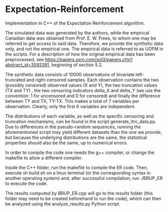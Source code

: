 # Expectation-Reinforcement
Implementation in C++ of the Expectation Reinforcement algorithm.

The simulated data was generated by the authors, while the empirical Canadian data was obtained from Prof. E. W. Frees, to whom one may be referred to get access to said data. Therefore, we provide the synthetic data only, and not the empirical one. The empirical data is referred to as UOFM in the scripts. For a description of how the original empirical data has been preprocessed, see https://papers.ssrn.com/sol3/papers.cfm?abstract_id=3593391, beginning of section 5.2.

The synthetic data consists of 10000 observations of bivariate left-truncated and right-censored samples. Each observation contains the two (possibly censored) observed values (X and Y), the two truncation values (TX and TY) , the two censoring indicators delta_X and delta_Y (we use the convention: 1 for uncensored and 0 for censored) and finally the difference between TY and TX, TY-TX. This makes a total of 7 variables per observation. Clearly, only the first 6 variables are independent.

The distributions of each variable, as well as the specific censoring and truncation mechanisms, can be found in the script generate_ltrc_data.py. Due to differences in the pseudo-random sequences, running the aforementioned script may yield different datasets than the one we provide, but because the underlying distributions are the same, the statistical properties should also be the same, up to numerical errors.

In order to compile the code one needs the g++ compiler, or change the makefile to allow a different compiler.

Inside the C++ folder, run the makefile to compile the ER code. Then, execute sh build.sh on a linux terminal (or the corresponding syntax in another operating system) and, after successful compilation, run ./BRUP_ER to execute the code.

The results computed by BRUP_ER.cpp will go to the results folder (this folder may need to be created beforehand to run the code), which can then be analyzed using the analyze_results.py Python script.
